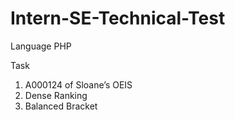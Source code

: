 # Intern-SE-Technical-Test

Language
PHP

Task
1. A000124 of Sloane’s OEIS
2. Dense Ranking
3. Balanced Bracket
